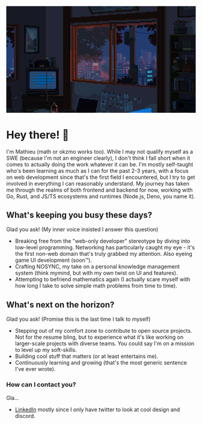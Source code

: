 <img src="./assets/banner.gif" alt="" style="width: 100vw; height: auto;" />

# Hey there! 👋

I'm Mathieu (math or okzmo works too). While I may not qualify myself as a SWE (because I'm not an engineer clearly), I don't think I fall short when it comes to actually doing the work whatever it can be. I'm mostly self-taught who's been learning as much as I can for the past 2-3 years, with a focus on web development since that's the first field I encountered, but I try to get involved in everything I can reasonably understand. My journey has taken me through the realms of both frontend and backend for now, working with Go, Rust, and JS/TS ecosystems and runtimes (Node.js, Deno, you name it).

## What's keeping you busy these days?

Glad you ask! (My inner voice insisted I answer this question)

- Breaking free from the "web-only developer" stereotype by diving into low-level programming. Networking has particularly caught my eye - it's the first non-web domain that's truly grabbed my attention. Also eyeing game UI development (soon™).
- Crafting NOSYNC, my take on a personal knowledge management system (think mymind, but with my own twist on UI and features).
- Attempting to befriend mathematics again (I actually scare myself with how long I take to solve simple math problems from time to time).

## What's next on the horizon?

Glad you ask! (Promise this is the last time I talk to myself)

- Stepping out of my comfort zone to contribute to open source projects. Not for the resume bling, but to experience what it's like working on larger-scale projects with diverse teams. You could say I'm on a mission to level up my soft-skills.
- Building cool stuff that matters (or at least entertains me).
- Continuously learning and growing (that's the most generic sentence I've ever wrote).

### How can I contact you?

Gla...

- [LinkedIn](www.linkedin.com/in/mathieu-rossi-dev) mostly since I only have twitter to look at cool design and discord.
